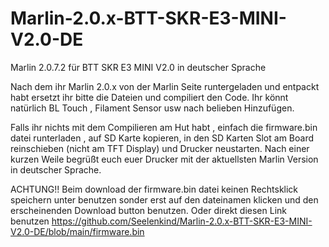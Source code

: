 # Marlin-2.0.x-BTT-SKR-E3-MINI-V2.0-DE

Marlin 2.0.7.2 für BTT SKR E3 MINI V2.0 in deutscher Sprache 

Nach dem ihr Marlin 2.0.x von der Marlin Seite runtergeladen und entpackt habt ersetzt ihr bitte die Dateien und compiliert den Code. 
Ihr könnt natürlich BL Touch , Filament Sensor usw nach belieben Hinzufügen. 

Falls ihr nichts mit dem Compilieren am Hut habt , einfach die firmware.bin datei runterladen , auf SD Karte kopieren, in den SD Karten Slot am Board reinschieben (nicht am TFT Display) und Drucker neustarten. Nach einer kurzen Weile begrüßt euch euer Drucker mit der aktuellsten Marlin Version in deutscher Sprache. 

ACHTUNG!! Beim download der firmware.bin datei keinen Rechtsklick speichern unter benutzen sonder erst auf den dateinamen klicken und den erscheinenden Download button benutzen. 
Oder direkt diesen Link benutzen 
https://github.com/Seelenkind/Marlin-2.0.x-BTT-SKR-E3-MINI-V2.0-DE/blob/main/firmware.bin
